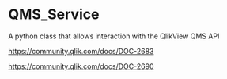 # QMS_Service
A python class that allows interaction with the QlikView QMS API

https://community.qlik.com/docs/DOC-2683

https://community.qlik.com/docs/DOC-2690

